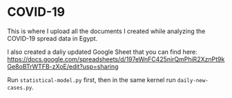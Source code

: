 # COVID-19
This is where I upload all the documents I created while analyzing the COVID-19 spread data in Egypt.

I also created a daliy updated Google Sheet that you can find here: https://docs.google.com/spreadsheets/d/197eWnFC425nirQmPhiR2XznPt9kGe8oBTrWTFB-zXoE/edit?usp=sharing

Run `statistical-model.py` first, then in the same kernel run `daily-new-cases.py`.
